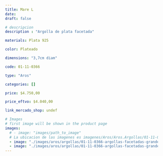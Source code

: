 ```yaml
---
title: Mare L
date: 
draft: false

# descripcion
description : "Argolla de plata facetada"

materials: Plata 925

color: Plateado

dimensions: "3,7cm diam"

code: 01-11-0366

type: "Aros"

categories: []

price: $4.750,00

price_eftvo: $4.040,00

link_mercado_shop: undef

# Images
# first image will be shown in the product page
images:
  # - image: "images/path_to_image"
  # La ubicacion de las imagenes es imagenes/Aros/Aros.Argollas/01-11-0366-mare-l
  - image: "./images/aros/argollas/01-11-0366-argollas-facetadas-grandes_a.JPG"
  - image: "./images/aros/argollas/01-11-0366-argollas-facetadas-grandes_b.JPG"
---
```

